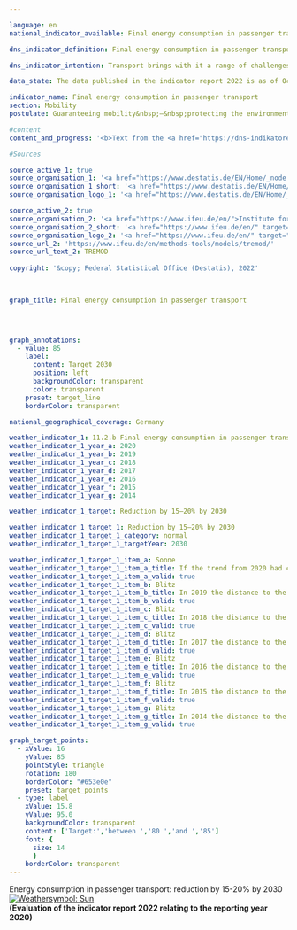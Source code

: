 ```yaml
---

language: en    
national_indicator_available: Final energy consumption in passenger transport    

dns_indicator_definition: Final energy consumption in passenger transport represents energy consumption due to the carriage of people by rail, by air and by road (public and private transport) within Germany.    

dns_indicator_intention: Transport brings with it a range of challenges. For instance, noise and air pollution impair quality of life, especially in cities, and traffic-related emissions contribute to climate change. The emission of harmful greenhouse gases is linked to the energy consumed for transport purposes.<br>The aim is to reduce final energy consumption in passenger transport by 15&nbsp;to 20% by 2030.    

data_state: The data published in the indicator report 2022 is as of Oct 31 2022. The data shown on this platform is updated regularly, so that more current data may be available online than published in the <a href="https://dns-indikatoren.de/en/facts_publications/">indicator report 2022</a>.    

indicator_name: Final energy consumption in passenger transport    
section: Mobility    
postulate: Guaranteeing mobility&nbsp;–&nbsp;protecting the environment    

#content     
content_and_progress: '<b>Text from the <a href="https://dns-indikatoren.de/en/facts_publications/">Indicator Report 2021&nbsp;</a></b><br><br>The data regarding domestic final energy consumption originates from the <abbr title="Transport Emission Estimation Model">TREMOD</abbr> (Transport Emissions Estimation Model) database at the Institute for Energy and Environmental Research. <abbr title="Transport Emission Estimation Model">TREMOD</abbr> is a model for evaluating transport emissions. The data record fuel consumption associated with passenger transport within Germany, irrespective of where refuelling takes place (in accordance with the principle of actual final consumption). “Final energy” refers to that part of the total energy used that is directly consumed in transport, so it excludes conversion losses that arise during the production of fuels as well as any pipeline losses that may occur.<br><br>The volume of passenger transport is expressed in terms of the number of passenger-kilometres travelled. Provided by <abbr title="Transport Emission Estimation Model">TREMOD</abbr>, this figure is used to calculate the specific level of energy consumption in this sector. In the aviation statistics, only domestic flights are taken into account. International flights departing from or landing in German territory are not counted. Nor is waterborne passenger transport included.<br><br>Some 30.1% of overall final energy consumption can be attributed to transport. Of this, more than 70% is accounted for by passenger transport. Savings in final energy consumption in passenger transport therefore have a marked effect on total energy consumption in Germany. The number of passenger-kilometres provides information about the extent to which transport intensity or the distance per transported tonne changes. In addition to final energy consumption, the indicator also examines energy efficiency in passenger transport, measured in terms of energy consumption per passenger-kilometre.<br><br>Final energy consumption in passenger transport decreased by a total of 0.9% between 2005&nbsp;and 2018. However, analysis of progress since 2008&nbsp;reveals that the indicator value increased by 1.1%, meaning that final energy consumption in passenger transport is developing contrary to the target set in the German Sustainable Development Strategy.<br><br>Although the number of passenger-kilometres covered increased by 9.0% between 2005&nbsp;and 2018, energy consumption with reference to all forms of transport fell by 9.1% to 1.49&nbsp;megajoules per passenger-kilometre during the same period. This indicates a notable increase in efficiency in passenger transport. A particularly large share of the efficiency gain can be attributed to the railways. The number of passenger-kilometres travelled by rail rose by 25.3%, while final energy consumption was reduced by 8.9%. This equates to a 27.3% increase in efficiency. A significant increase in efficiency was also achieved in aviation, with a 17.1% rise compared with 2005. Road transport registered a slight gain in efficiency of 7.4% recently, thanks to a rise in passenger-kilometres, even though final energy consumption remained almost constant (-0.5%).<br><br>Private motorised transport by car or two-wheeled vehicle accounted for 81.4% of total passenger transport volumes in 2018. Its share in 2017&nbsp;was 81.6%. It can be subdivided into various categories. In 2017&nbsp;(more recent figures not yet available), work-related transport, <abbr title="that is to say (id est)">i.e.</abbr> commuter traffic and business travel, accounted for the largest share, at 39.2%, followed by recreational transport at 29.5%. Travel for shopping accounted for 17.1%. These purpose-based categories of transport have developed differently since 2005. Work-related travel in particularly has increased significantly (+30.0%), while journeys for recreation or shopping have declined (-11.4% and -2.7% respectively).'    

#Sources    

source_active_1: true
source_organisation_1: '<a href="https://www.destatis.de/EN/Home/_node.html">Federal Statistical Office</a>'
source_organisation_1_short: '<a href="https://www.destatis.de/EN/Home/_node.html" target="_blank">Federal Statistical Office</a>'
source_organisation_logo_1: '<a href="https://www.destatis.de/EN/Home/_node.html" target="_blank"><img src="www.dns-indikatoren.de/public/OrgImgEn/destatis.png" alt="Federal Statistical Office" title=" Click here to visit the homepage of the organizationFederal Statistical Office" style="height:60px; width:148px; border: transparent"/></a>'

source_active_2: true
source_organisation_2: '<a href="https://www.ifeu.de/en/">Institute for Energy and Environmental Research</a>'
source_organisation_2_short: '<a href="https://www.ifeu.de/en/" target="_blank">Institute for Energy and Environmental Research</a>'
source_organisation_logo_2: '<a href="https://www.ifeu.de/en/" target="_blank"><img src="www.dns-indikatoren.de/public/OrgImgEn/ifeu.png" alt="Institute for Energy and Environmental Research" title=" Click here to visit the homepage of the organizationInstitute for Energy and Environmental Research" style="height:60px; width:148px; border: transparent"/></a>'
source_url_2: 'https://www.ifeu.de/en/methods-tools/models/tremod/'
source_url_text_2: TREMOD
    
copyright: '&copy; Federal Statistical Office (Destatis), 2022'    

    

graph_title: Final energy consumption in passenger transport    

    


graph_annotations:
  - value: 85
    label:
      content: Target 2030
      position: left
      backgroundColor: transparent
      color: transparent
    preset: target_line
    borderColor: transparent        

national_geographical_coverage: Germany    

weather_indicator_1: 11.2.b Final energy consumption in passenger transport
weather_indicator_1_year_a: 2020
weather_indicator_1_year_b: 2019
weather_indicator_1_year_c: 2018
weather_indicator_1_year_d: 2017
weather_indicator_1_year_e: 2016
weather_indicator_1_year_f: 2015
weather_indicator_1_year_g: 2014

weather_indicator_1_target: Reduction by 15–20% by 2030

weather_indicator_1_target_1: Reduction by 15–20% by 2030
weather_indicator_1_target_1_category: normal
weather_indicator_1_target_1_targetYear: 2030

weather_indicator_1_target_1_item_a: Sonne
weather_indicator_1_target_1_item_a_title: If the trend from 2020 had continued, the target value would have been reached or missed by less than 5% of the difference between the target value and the value at that time.
weather_indicator_1_target_1_item_a_valid: true
weather_indicator_1_target_1_item_b: Blitz
weather_indicator_1_target_1_item_b_title: In 2019 the distance to the target was constantly high or had increased. Thus, the indicator did not develop in the desired direction.
weather_indicator_1_target_1_item_b_valid: true
weather_indicator_1_target_1_item_c: Blitz
weather_indicator_1_target_1_item_c_title: In 2018 the distance to the target was constantly high or had increased. Thus, the indicator did not develop in the desired direction.
weather_indicator_1_target_1_item_c_valid: true
weather_indicator_1_target_1_item_d: Blitz
weather_indicator_1_target_1_item_d_title: In 2017 the distance to the target was constantly high or had increased. Thus, the indicator did not develop in the desired direction.
weather_indicator_1_target_1_item_d_valid: true
weather_indicator_1_target_1_item_e: Blitz
weather_indicator_1_target_1_item_e_title: In 2016 the distance to the target was constantly high or had increased. Thus, the indicator did not develop in the desired direction.
weather_indicator_1_target_1_item_e_valid: true
weather_indicator_1_target_1_item_f: Blitz
weather_indicator_1_target_1_item_f_title: In 2015 the distance to the target was constantly high or had increased. Thus, the indicator did not develop in the desired direction.
weather_indicator_1_target_1_item_f_valid: true
weather_indicator_1_target_1_item_g: Blitz
weather_indicator_1_target_1_item_g_title: In 2014 the distance to the target was constantly high or had increased. Thus, the indicator did not develop in the desired direction.
weather_indicator_1_target_1_item_g_valid: true    

graph_target_points:
  - xValue: 16
    yValue: 85
    pointStyle: triangle
    rotation: 180
    borderColor: "#653e0e"
    preset: target_points
  - type: label
    xValue: 15.8
    yValue: 95.0
    backgroundColor: transparent
    content: ['Target:','between ','80 ','and ','85']
    font: {
      size: 14
      }
    borderColor: transparent    
---
```



<div>
  <div class="my-header">
    <label class="default">Energy consumption in passenger transport: reduction by 15-20% by 2030
      <a href="www.dns-indikatoren.de/en/status"><img src="https://g205sdgs.github.io/sdg-indicators/public/Wettersymbole/Sonne.png" title="If the trend from 2020 had continued, the target value would have been reached or missed by less than 5% of the difference between the target value and the value at that time." alt="Weathersymbol: Sun"/>
      </a>
    </label>
  </div>
</div>
<div class="my-header-note">
  <label class="default"><b>(Evaluation of the indicator report 2022 relating to the reporting year 2020)
  </b></label>
</div>